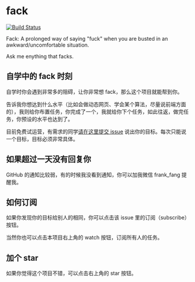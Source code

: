 # fack

[![Build Status](https://travis-ci.org/FrankFang/fack.svg?branch=master)](https://travis-ci.org/FrankFang/fack)

Fack: A prolonged way of saying "fuck" when you are busted in an awkward/uncomfortable situation.

Ask me enything that facks.

## 自学中的 fack 时刻

自学时你会遇到非常多的阻碍，让你非常想 fack，那么这个项目就能帮到你。

告诉我你想达到什么水平（比如会做动态网页、学会某个算法，尽量说前端方面的），我则给你布置任务，你完成了一个，我就给你下个任务，如此往返，做完任务，你预设的水平也达到了。

目前免费试运营，有需求的同学[请在这里提交 issue](https://github.com/FrankFang/fack/issues) 说出你的目标。每次只能说一个目标，目标必须非常具体。

## 如果超过一天没有回复你

GitHub 的通知比较弱，有的时候我没看到通知，你可以加我微信 frank_fang 提醒我。

## 如何订阅

如果你发现你的目标给别人的相同，你可以点击该 issue 里的订阅（subscribe）按钮。

当然你也可以点击本项目右上角的 watch 按钮，订阅所有人的任务。

## 加个 star

如果你觉得这个项目不错，可以点击右上角的 star 按钮。

